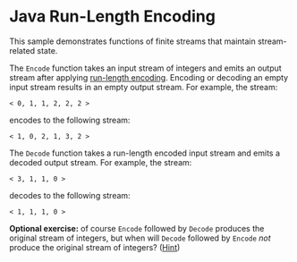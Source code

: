 # Java Run-Length Encoding

This sample demonstrates functions of finite streams that maintain stream-related state.

The `Encode` function takes an input stream of integers and emits an output stream
after applying [run-length encoding](https://en.wikipedia.org/wiki/Run-length_encoding).
Encoding or decoding an empty input stream results in an empty output stream.
For example, the stream:
```
< 0, 1, 1, 2, 2, 2 >

```
encodes to the following stream:
```
< 1, 0, 2, 1, 3, 2 >

```

The `Decode` function takes a run-length encoded input stream and emits a decoded output stream.
For example, the stream:
```
< 3, 1, 1, 0 >

```
decodes to the following stream:
```
< 1, 1, 1, 0 >

```

**Optional exercise:** of course `Encode` followed by `Decode` produces the original stream of integers, but when will
`Decode` followed by `Encode` _not_ produce the original stream of integers? ([Hint](decode/src/test/java/functions/DecodeTests.java)) 
